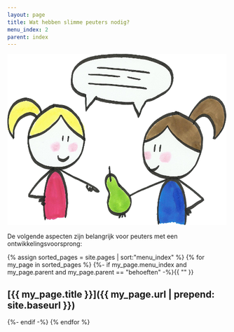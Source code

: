 ```yaml
---
layout: page
title: Wat hebben slimme peuters nodig?
menu_index: 2
parent: index
---
```


<img src="/images/peers.png" class="centered" />

De volgende aspecten zijn belangrijk voor peuters met een ontwikkelingsvoorsprong:

{% assign sorted_pages = site.pages | sort:"menu_index" %}
{% for my_page in sorted_pages %}
  {%- if my_page.menu_index and my_page.parent and my_page.parent == "behoeften" -%}{{ "" }}
## [{{ my_page.title }}]({{ my_page.url | prepend: site.baseurl }})
  {%- endif -%}
{% endfor %}

